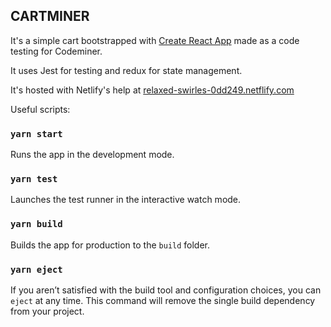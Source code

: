 
## CARTMINER

It's a simple cart bootstrapped with [Create React App](https://github.com/facebook/create-react-app) made as a code testing for Codeminer.

It uses Jest for testing and redux for state management.

It's hosted with Netlify's help at [relaxed-swirles-0dd249.netflify.com](relaxed-swirles-0dd249.netflify.com)

Useful scripts:

### `yarn start`

Runs the app in the development mode.<br />

### `yarn test`

Launches the test runner in the interactive watch mode.<br />

### `yarn build`

Builds the app for production to the `build` folder.<br />

### `yarn eject`

If you aren’t satisfied with the build tool and configuration choices, you can `eject` at any time. This command will remove the single build dependency from your project.
